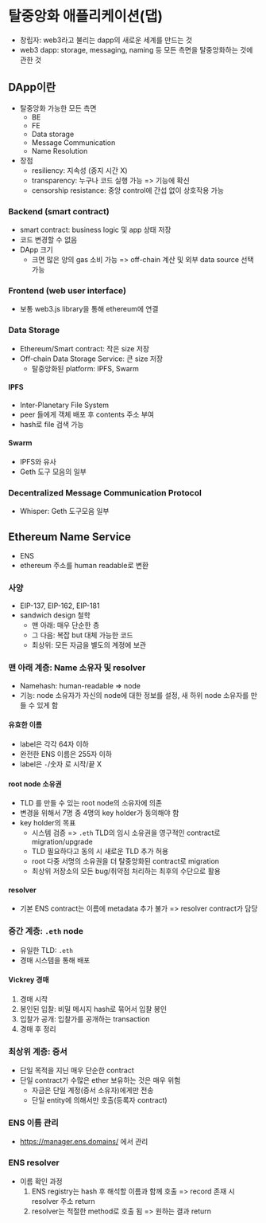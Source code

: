 # 탈중앙화 애플리케이션(댑)

- 창립자: web3라고 불리는 dapp의 새로운 세계를 만드는 것
- web3 dapp: storage, messaging, naming 등 모든 측면을 탈중앙화하는 것에 관한 것

## DApp이란

- 탈중앙화 가능한 모든 측면
  - BE
  - FE
  - Data storage
  - Message Communication
  - Name Resolution
- 장점
  - resiliency: 지속성 (중지 시간 X)
  - transparency: 누구나 코드 실행 가능 => 기능에 확신
  - censorship resistance: 중앙 control에 간섭 없이 상호작용 가능

### Backend (smart contract)

- smart contract: business logic 및 app 상태 저장
- 코드 변경할 수 없음
- DApp 크기
  - 크면 많은 양의 gas 소비 가능 => off-chain 계산 및 외부 data source 선택 가능
  
### Frontend (web user interface)

- 보통 web3.js library을 통해 ethereum에 연결

### Data Storage

- Ethereum/Smart contract: 작은 size 저장
- Off-chain Data Storage Service: 큰 size 저장
  - 탈중앙화된 platform: IPFS, Swarm

#### IPFS

- Inter-Planetary File System
- peer 들에게 객체 배포 후 contents 주소 부여
- hash로 file 검색 가능

#### Swarm

- IPFS와 유사
- Geth 도구 모음의 일부

### Decentralized Message Communication Protocol

- Whisper: Geth 도구모음 일부

## Ethereum Name Service

- ENS
- ethereum 주소를 human readable로 변환

### 사양

- EIP-137, EIP-162, EIP-181
- sandwich design 철학
  - 맨 아래: 매우 단순한 층
  - 그 다음: 복잡 but 대체 가능한 코드
  - 최상위: 모든 자금을 별도의 계정에 보관

### 맨 아래 계층: Name 소유자 및 resolver

- Namehash: human-readable => node
- 기능: node 소유자가 자신의 node에 대한 정보를 설정, 새 하위 node 소유자를 만들 수 있게 함
  
#### 유효한 이름

- label은 각각 64자 이하
- 완전한 ENS 이름은 255자 이하
- label은 `-`/숫자 로 시작/끝 X

#### root node 소유권

- TLD 를 만들 수 있는 root node의 소유자에 의존
- 변경을 위해서 7명 중 4명의 key holder가 동의해야 함
- key holder의 목표
  - 시스템 검증 => `.eth` TLD의 임시 소유권을 영구적인 contract로 migration/upgrade
  - TLD 필요하다고 동의 시 새로운 TLD 추가 허용
  - root 다중 서명의 소유권을 더 탈중앙화된 contract로 migration
  - 최상위 저장소의 모든 bug/취약점 처리하는 최후의 수단으로 활용

#### resolver

- 기본 ENS contract는 이름에 metadata 추가 불가 => resolver contract가 담당

### 중간 계층: `.eth` node

- 유일한 TLD: `.eth`
- 경매 시스템을 통해 배포

#### Vickrey 경매

1. 경매 시작
2. 봉인된 입찰: 비밀 메시지 hash로 묶어서 입찰 봉인
3. 입찰가 공개: 입찰가를 공개하는 transaction
4. 경매 후 정리

### 최상위 계층: 증서

- 단일 목적을 지닌 매우 단순한 contract
- 단일 contract가 수많은 ether 보유하는 것은 매우 위험
  - 자금은 단일 계정(증서 소유자)에게만 전송
  - 단일 entity에 의해서만 호출(등록자 contract)

### ENS 이름 관리

- https://manager.ens.domains/ 에서 관리

### ENS resolver

- 이름 확인 과정
  1. ENS registry는 hash 후 해석할 이름과 함께 호출 => record 존재 시 resolver 주소 return
  2. resolver는 적절한 method로 호출 됨 => 원하는 결과 return